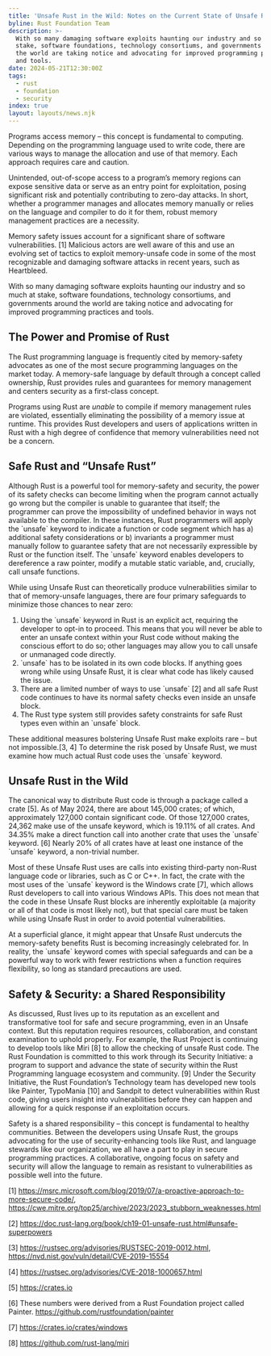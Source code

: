 ```yaml
---
title: 'Unsafe Rust in the Wild: Notes on the Current State of Unsafe Rust'
byline: Rust Foundation Team
description: >-
  With so many damaging software exploits haunting our industry and so much at
  stake, software foundations, technology consortiums, and governments around
  the world are taking notice and advocating for improved programming practices
  and tools. 
date: 2024-05-21T12:30:00Z
tags:
  - rust
  - foundation
  - security
index: true
layout: layouts/news.njk
---
```

Programs access memory – this concept is fundamental to computing. Depending on the programming language used to write code, there are various ways to manage the allocation and use of that memory. Each approach requires care and caution.

Unintended, out-of-scope access to a program’s memory regions can expose sensitive data or serve as an entry point for exploitation, posing significant risk and potentially contributing to zero-day attacks. In short, whether a programmer manages and allocates memory manually or relies on the language and compiler to do it for them, robust memory management practices are a necessity.

Memory safety issues account for a significant share of software vulnerabilities. \[1\] Malicious actors are well aware of this and use an evolving set of tactics to exploit memory-unsafe code in some of the most recognizable and damaging software attacks in recent years, such as Heartbleed.

With so many damaging software exploits haunting our industry and so much at stake, software foundations, technology consortiums, and governments around the world are taking notice and advocating for improved programming practices and tools.

## The Power and Promise of Rust

The Rust programming language is frequently cited by memory-safety advocates as one of the most secure programming languages on the market today. A memory-safe language by default through a concept called ownership, Rust provides rules and guarantees for memory management and centers security as a first-class concept.

Programs using Rust are *unable* to compile if memory management rules are violated, essentially eliminating the possibility of a memory issue at runtime. This provides Rust developers and users of applications written in Rust with a high degree of confidence that memory vulnerabilities need not be a concern.

## Safe Rust and “Unsafe Rust”

Although Rust is a powerful tool for memory-safety and security, the power of its safety checks can become limiting when the program cannot actually go wrong but the compiler is unable to guarantee that itself; the programmer can prove the impossibility of undefined behavior in ways not available to the compiler. In these instances, Rust programmers will apply the \`unsafe\` keyword to indicate a function or code segment which has a) additional safety considerations or b) invariants a programmer must manually follow to guarantee safety that are not necessarily expressible by Rust or the function itself. The \`unsafe\` keyword enables developers to dereference a raw pointer, modify a mutable static variable, and, crucially, call unsafe functions.

While using Unsafe Rust can theoretically produce vulnerabilities similar to that of memory-unsafe languages, there are four primary safeguards to minimize those chances to near zero:

1. Using the \`unsafe\` keyword in Rust is an explicit act, requiring the developer to opt-in to proceed. This means that you will never be able to enter an unsafe context within your Rust code without making the conscious effort to do so; other languages may allow you to call unsafe or unmanaged code directly.
2. \`unsafe\` has to be isolated in its own code blocks. If anything goes wrong while using Unsafe Rust, it is clear what code has likely caused the issue.
3. There are a limited number of ways to use \`unsafe\` \[2\] and all safe Rust code continues to have its normal safety checks even inside an unsafe block.
4. The Rust type system still provides safety constraints for safe Rust types even within an \`unsafe\` block.

These additional measures bolstering Unsafe Rust make exploits rare – but not impossible.\[3, 4\] To determine the risk posed by Unsafe Rust, we must examine how much actual Rust code uses the \`unsafe\` keyword.

## Unsafe Rust in the Wild

The canonical way to distribute Rust code is through a package called a crate \[5\]. As of May 2024, there are about 145,000 crates; of which, approximately 127,000 contain significant code. Of those 127,000 crates, 24,362 make use of the unsafe keyword, which is 19.11% of all crates. And 34.35% make a direct function call into another crate that uses the \`unsafe\` keyword. \[6\] Nearly 20% of all crates have at least one instance of the \`unsafe\` keyword, a non-trivial number.

Most of these Unsafe Rust uses are calls into existing third-party non-Rust language code or libraries, such as C or C++. In fact, the crate with the most uses of the \`unsafe\` keyword is the Windows crate \[7\], which allows Rust developers to call into various Windows APIs. This does not mean that the code in these Unsafe Rust blocks are inherently exploitable (a majority or all of that code is most likely not), but that special care must be taken while using Unsafe Rust in order to avoid potential vulnerabilities.

At a superficial glance, it might appear that Unsafe Rust undercuts the memory-safety benefits Rust is becoming increasingly celebrated for. In reality, the \`unsafe\` keyword comes with special safeguards and can be a powerful way to work with fewer restrictions when a function requires flexibility, so long as standard precautions are used.

## Safety & Security: a Shared Responsibility

As discussed, Rust lives up to its reputation as an excellent and transformative tool for safe and secure programming, even in an Unsafe context. But this reputation requires resources, collaboration, and constant examination to uphold properly. For example, the Rust Project is continuing to develop tools like Miri \[8\] to allow the checking of unsafe Rust code. The Rust Foundation is committed to this work through its Security Initiative: a program to support and advance the state of security within the Rust Programming language ecosystem and community. \[9\] Under the Security Initiative, the Rust Foundation’s Technology team has developed new tools like Painter, TypoMania \[10\] and Sandpit to detect vulnerabilities within Rust code, giving users insight into vulnerabilities before they can happen and allowing for a quick response if an exploitation occurs.

Safety is a shared responsibility – this concept is fundamental to healthy communities. Between the developers using Unsafe Rust, the groups advocating for the use of security-enhancing tools like Rust, and language stewards like our organization, we all have a part to play in secure programming practices. A collaborative, ongoing focus on safety and security will allow the language to remain as resistant to vulnerabilities as possible well into the future.

\[1\] <a href="https://msrc.microsoft.com/blog/2019/07/a-proactive-approach-to-more-secure-code/\" title="A proactive approach to more secure code" target="_blank" rel="noopener">https://msrc.microsoft.com/blog/2019/07/a-proactive-approach-to-more-secure-code/</a>, <a href="https://cwe.mitre.org/top25/archive/2023/2023_stubborn_weaknesses.html" title="Common Weakness Enumeration (CWE)" target="_blank" rel="noopener">https://cwe.mitre.org/top25/archive/2023/2023_stubborn_weaknesses.html </a>

\[2\] <a href="https://doc.rust-lang.org/book/ch19-01-unsafe-rust.html#unsafe-superpowers" title="Unsafe Rust" target="_blank" rel="noopener">https://doc.rust-lang.org/book/ch19-01-unsafe-rust.html#unsafe-superpowers</a>

\[3\] <a href="https://rustsec.org/advisories/RUSTSEC-2019-0012.html" title="RUSTSEC-2019-0012" target="_blank" rel="noopener">https://rustsec.org/advisories/RUSTSEC-2019-0012.html</a>, <a href="https://nvd.nist.gov/vuln/detail/CVE-2019-15554" title=" CVE-2019-15554 Detail" target="_blank" rel="noopener">https://nvd.nist.gov/vuln/detail/CVE-2019-15554 </a>

\[4\] <a href="https://rustsec.org/advisories/CVE-2018-1000657.html" title="Buffer overflow vulnerability in VecDeque::reserve()" target="_blank" rel="noopener">https://rustsec.org/advisories/CVE-2018-1000657.html</a>

\[5\] <a href="https://crates.io" title="crates.io: Rust Package Manager" target="_blank" rel="noopener">https://crates.io</a>

\[6\] These numbers were derived from a Rust Foundation project called Painter. <a href="https://github.com/rustfoundation/painter" title="The Rust Foundation Project: Painter" target="_blank" rel="noopener">https://github.com/rustfoundation/painter</a>

\[7\] <a href="https://crates.io/crates/windows" title="Rust for Windows" target="_blank" rel="noopener">https://crates.io/crates/windows</a>

\[8\] <a href="https://github.com/rust-lang/miri" title="Miri: Undefined Behavior detection tool for Rust" target="_blank" rel="noopener">https://github.com/rust-lang/miri</a>

&nbsp;

&nbsp;